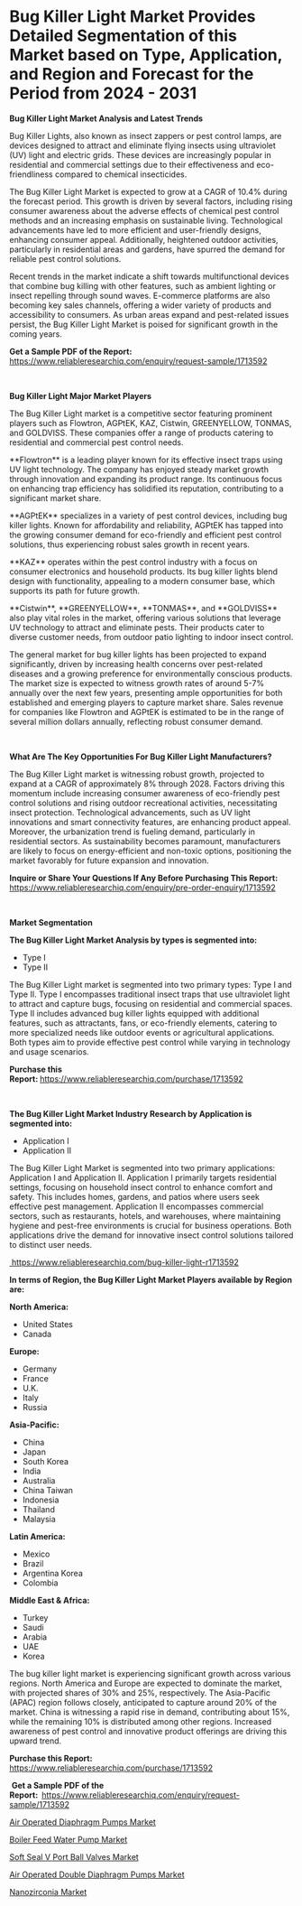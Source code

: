 <p><h1>Bug Killer Light Market Provides Detailed Segmentation of this Market based on Type, Application, and Region and Forecast for the Period from 2024 - 2031</h1></p><p><strong>Bug Killer Light Market Analysis and Latest Trends</strong></p>
<p><p>Bug Killer Lights, also known as insect zappers or pest control lamps, are devices designed to attract and eliminate flying insects using ultraviolet (UV) light and electric grids. These devices are increasingly popular in residential and commercial settings due to their effectiveness and eco-friendliness compared to chemical insecticides.</p><p>The Bug Killer Light Market is expected to grow at a CAGR of 10.4% during the forecast period. This growth is driven by several factors, including rising consumer awareness about the adverse effects of chemical pest control methods and an increasing emphasis on sustainable living. Technological advancements have led to more efficient and user-friendly designs, enhancing consumer appeal. Additionally, heightened outdoor activities, particularly in residential areas and gardens, have spurred the demand for reliable pest control solutions.</p><p>Recent trends in the market indicate a shift towards multifunctional devices that combine bug killing with other features, such as ambient lighting or insect repelling through sound waves. E-commerce platforms are also becoming key sales channels, offering a wider variety of products and accessibility to consumers. As urban areas expand and pest-related issues persist, the Bug Killer Light Market is poised for significant growth in the coming years.</p></p>
<p><strong>Get a Sample PDF of the Report:&nbsp;</strong> <a href="https://www.reliableresearchiq.com/enquiry/request-sample/1713592?utm_campaign=1257&utm_medium=2&utm_source=Github&utm_content=ia&utm_term=22102024&utm_id=bug-killer-light">https://www.reliableresearchiq.com/enquiry/request-sample/1713592</a></p>
<p>&nbsp;</p>
<p><strong>Bug Killer Light Major Market Players</strong></p>
<p><p>The Bug Killer Light market is a competitive sector featuring prominent players such as Flowtron, AGPtEK, KAZ, Cistwin, GREENYELLOW, TONMAS, and GOLDVISS. These companies offer a range of products catering to residential and commercial pest control needs. </p><p>**Flowtron** is a leading player known for its effective insect traps using UV light technology. The company has enjoyed steady market growth through innovation and expanding its product range. Its continuous focus on enhancing trap efficiency has solidified its reputation, contributing to a significant market share.</p><p>**AGPtEK** specializes in a variety of pest control devices, including bug killer lights. Known for affordability and reliability, AGPtEK has tapped into the growing consumer demand for eco-friendly and efficient pest control solutions, thus experiencing robust sales growth in recent years.</p><p>**KAZ** operates within the pest control industry with a focus on consumer electronics and household products. Its bug killer lights blend design with functionality, appealing to a modern consumer base, which supports its path for future growth.</p><p>**Cistwin**, **GREENYELLOW**, **TONMAS**, and **GOLDVISS** also play vital roles in the market, offering various solutions that leverage UV technology to attract and eliminate pests. Their products cater to diverse customer needs, from outdoor patio lighting to indoor insect control.</p><p>The general market for bug killer lights has been projected to expand significantly, driven by increasing health concerns over pest-related diseases and a growing preference for environmentally conscious products. The market size is expected to witness growth rates of around 5-7% annually over the next few years, presenting ample opportunities for both established and emerging players to capture market share. Sales revenue for companies like Flowtron and AGPtEK is estimated to be in the range of several million dollars annually, reflecting robust consumer demand.</p></p>
<p>&nbsp;</p>
<p><strong>What Are The Key Opportunities For Bug Killer Light Manufacturers?</strong></p>
<p><p>The Bug Killer Light market is witnessing robust growth, projected to expand at a CAGR of approximately 8% through 2028. Factors driving this momentum include increasing consumer awareness of eco-friendly pest control solutions and rising outdoor recreational activities, necessitating insect protection. Technological advancements, such as UV light innovations and smart connectivity features, are enhancing product appeal. Moreover, the urbanization trend is fueling demand, particularly in residential sectors. As sustainability becomes paramount, manufacturers are likely to focus on energy-efficient and non-toxic options, positioning the market favorably for future expansion and innovation.</p></p>
<p><strong>Inquire or Share Your Questions If Any Before Purchasing This Report:</strong> <a href="https://www.reliableresearchiq.com/enquiry/pre-order-enquiry/1713592?utm_campaign=1257&utm_medium=2&utm_source=Github&utm_content=ia&utm_term=22102024&utm_id=bug-killer-light">https://www.reliableresearchiq.com/enquiry/pre-order-enquiry/1713592</a></p>
<p>&nbsp;</p>
<p><strong>Market Segmentation</strong></p>
<p><strong>The Bug Killer Light Market Analysis by types is segmented into:</strong></p>
<p><ul><li>Type I</li><li>Type II</li></ul></p>
<p><p>The Bug Killer Light market is segmented into two primary types: Type I and Type II. Type I encompasses traditional insect traps that use ultraviolet light to attract and capture bugs, focusing on residential and commercial spaces. Type II includes advanced bug killer lights equipped with additional features, such as attractants, fans, or eco-friendly elements, catering to more specialized needs like outdoor events or agricultural applications. Both types aim to provide effective pest control while varying in technology and usage scenarios.</p></p>
<p><strong>Purchase this Report:&nbsp;</strong><a href="https://www.reliableresearchiq.com/purchase/1713592?utm_campaign=1257&utm_medium=2&utm_source=Github&utm_content=ia&utm_term=22102024&utm_id=bug-killer-light">https://www.reliableresearchiq.com/purchase/1713592</a></p>
<p>&nbsp;</p>
<p><strong>The Bug Killer Light Market Industry Research by Application is segmented into:</strong></p>
<p><ul><li>Application I</li><li>Application II</li></ul></p>
<p><p>The Bug Killer Light Market is segmented into two primary applications: Application I and Application II. Application I primarily targets residential settings, focusing on household insect control to enhance comfort and safety. This includes homes, gardens, and patios where users seek effective pest management. Application II encompasses commercial sectors, such as restaurants, hotels, and warehouses, where maintaining hygiene and pest-free environments is crucial for business operations. Both applications drive the demand for innovative insect control solutions tailored to distinct user needs.</p></p>
<p><a href="https://www.reliableresearchiq.com/bug-killer-light-r1713592?utm_campaign=1257&utm_medium=2&utm_source=Github&utm_content=ia&utm_term=22102024&utm_id=bug-killer-light">&nbsp;https://www.reliableresearchiq.com/bug-killer-light-r1713592</a></p>
<p><strong>In terms of Region, the Bug Killer Light Market Players available by Region are:</strong></p>
<p>
    <p> <strong> North America: </strong>
        <ul>
            <li>United States</li>
            <li>Canada</li>
        </ul>
        </p> 
    <p> <strong> Europe: </strong>
        <ul>
            <li>Germany</li>
            <li>France</li>
            <li>U.K.</li>
            <li>Italy</li>
            <li>Russia</li>
        </ul>
        </p> 
    <p> <strong> Asia-Pacific: </strong>
        <ul>
            <li>China</li>
            <li>Japan</li>
            <li>South Korea</li>
            <li>India</li>
            <li>Australia</li>
            <li>China Taiwan</li>
            <li>Indonesia</li>
            <li>Thailand</li>
            <li>Malaysia</li>
        </ul>
        </p> 
    <p> <strong> Latin America: </strong>
        <ul>
            <li>Mexico</li>
            <li>Brazil</li>
            <li>Argentina Korea</li>
            <li>Colombia</li>
        </ul>
        </p> 
    <p> <strong> Middle East & Africa: </strong>
        <ul>
            <li>Turkey</li>
            <li>Saudi</li>
            <li>Arabia</li>
            <li>UAE</li>
            <li>Korea</li>
        </ul>
    </p>
    </p>
<p><p>The bug killer light market is experiencing significant growth across various regions. North America and Europe are expected to dominate the market, with projected shares of 30% and 25%, respectively. The Asia-Pacific (APAC) region follows closely, anticipated to capture around 20% of the market. China is witnessing a rapid rise in demand, contributing about 15%, while the remaining 10% is distributed among other regions. Increased awareness of pest control and innovative product offerings are driving this upward trend.</p></p>
<p><strong>Purchase this Report: </strong><a href="https://www.reliableresearchiq.com/purchase/1713592?utm_campaign=1257&utm_medium=2&utm_source=Github&utm_content=ia&utm_term=22102024&utm_id=bug-killer-light">https://www.reliableresearchiq.com/purchase/1713592</a></p>
<p>&nbsp;<strong>Get a Sample PDF of the Report:&nbsp;&nbsp;</strong><a href="https://www.reliableresearchiq.com/enquiry/request-sample/1713592?utm_campaign=1257&utm_medium=2&utm_source=Github&utm_content=ia&utm_term=22102024&utm_id=bug-killer-light">https://www.reliableresearchiq.com/enquiry/request-sample/1713592</a></p>
<p><strong></strong></p>
<p><p><a href="https://issuu.com/reportprime-2/docs/air-operated-diaphragm-pumps-market_dc8f14a0ae4b89?utm_campaign=1257&utm_medium=2&utm_source=Github&utm_content=ia&utm_term=22102024&utm_id=bug-killer-light">Air Operated Diaphragm Pumps Market</a></p><p><a href="https://github.com/sogusofer/Market-Research-Report-List-1/blob/main/boiler-feed-water-pump-market.md?utm_campaign=1257&utm_medium=2&utm_source=Github&utm_content=ia&utm_term=22102024&utm_id=bug-killer-light">Boiler Feed Water Pump Market</a></p><p><a href="https://github.com/gabrielleq8bung/Market-Research-Report-List-1/blob/main/soft-seal-v-port-ball-valves-market.md?utm_campaign=1257&utm_medium=2&utm_source=Github&utm_content=ia&utm_term=22102024&utm_id=bug-killer-light">Soft Seal V Port Ball Valves Market</a></p><p><a href="https://issuu.com/reportprime-2/docs/air-operated-double-diaphragm-pumps_65f4eb43742796?utm_campaign=1257&utm_medium=2&utm_source=Github&utm_content=ia&utm_term=22102024&utm_id=bug-killer-light">Air Operated Double Diaphragm Pumps Market</a></p><p><a href="https://www.linkedin.com/pulse/emerging-technologies-reshaping-nanozirconia-market-impact-assessment-8rqxc?utm_campaign=1257&utm_medium=2&utm_source=Github&utm_content=ia&utm_term=22102024&utm_id=bug-killer-light">Nanozirconia Market</a></p></p>